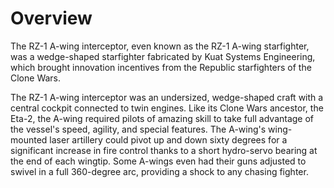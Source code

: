 # Overview

The RZ-1 A-wing interceptor, even known as the RZ-1 A-wing starfighter, was a wedge-shaped starfighter fabricated by Kuat Systems Engineering, which brought innovation incentives from the Republic starfighters of the Clone Wars.

The RZ-1 A-wing interceptor was an undersized, wedge-shaped craft with a central cockpit connected to twin engines.
Like its Clone Wars ancestor, the Eta-2, the A-wing required pilots of amazing skill to take full advantage of the vessel's speed, agility, and special features.
The A-wing's wing-mounted laser artillery could pivot up and down sixty degrees for a significant increase in fire control thanks to a short hydro-servo bearing at the end of each wingtip.
Some A-wings even had their guns adjusted to swivel in a full 360-degree arc, providing a shock to any chasing fighter.
